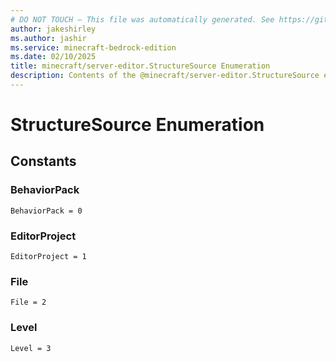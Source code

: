 ```yaml
---
# DO NOT TOUCH — This file was automatically generated. See https://github.com/mojang/minecraftapidocsgenerator to modify descriptions, examples, etc.
author: jakeshirley
ms.author: jashir
ms.service: minecraft-bedrock-edition
ms.date: 02/10/2025
title: minecraft/server-editor.StructureSource Enumeration
description: Contents of the @minecraft/server-editor.StructureSource enumeration.
---
```

# StructureSource Enumeration

## Constants
### **BehaviorPack**
`BehaviorPack = 0`
### **EditorProject**
`EditorProject = 1`
### **File**
`File = 2`
### **Level**
`Level = 3`
